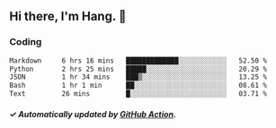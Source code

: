 ## Hi there, I'm Hang. 👋

### Coding

<!--START_SECTION:waka-->

```txt
Markdown     6 hrs 16 mins   █████████████░░░░░░░░░░░░   52.50 %
Python       2 hrs 25 mins   █████░░░░░░░░░░░░░░░░░░░░   20.29 %
JSON         1 hr 34 mins    ███▒░░░░░░░░░░░░░░░░░░░░░   13.25 %
Bash         1 hr 1 min      ██░░░░░░░░░░░░░░░░░░░░░░░   08.61 %
Text         26 mins         █░░░░░░░░░░░░░░░░░░░░░░░░   03.71 %
```

<!--END_SECTION:waka-->

##### ✓ Automatically updated by [GitHub Action](https://github.com/huhuhang/huhuhang/actions).
